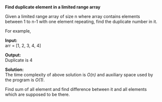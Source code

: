 **Find duplicate element in a limited range array**

Given a limited range array of size n where array contains elements between 1 to n-1 with one element repeating, find the duplicate number in it.


For example,

**Input:**  
arr = [1, 2, 3, 4, 4]  

**Output:**  
Duplicate is 4

**Solution:**  
The time complexity of above solution is _O(n)_ and auxiliary space used by the program is _O(1)_.

Find sum of all element and find difference between it and all elements which are supposed to be there.
